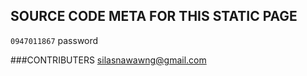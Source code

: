 ## SOURCE CODE META FOR THIS STATIC PAGE

`0947011867`
password

###CONTRIBUTERS
silasnawawng@gmail.com
